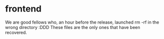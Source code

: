 # frontend
We are good fellows who, an hour before the release, launched rm -rf in the wrong directory :DDD
These files are the only ones that have been recovered.